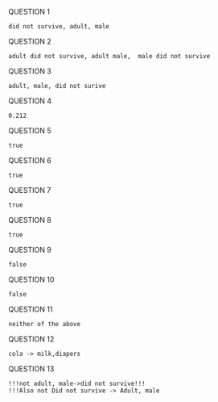 QUESTION 1

```
did not survive, adult, male
```

QUESTION 2

```
adult did not survive, adult male,  male did not survive
```

QUESTION 3

```
adult, male, did not surive
```

QUESTION 4

```
0.212
```

QUESTION 5

```
true
```

QUESTION 6

```
true
```

QUESTION 7

```
true
```

QUESTION 8

```
true
```

QUESTION 9

```
false
```

QUESTION 10

```
false
```

QUESTION 11

```
neither of the above
```

QUESTION 12

```
cola -> milk,diapers
```

QUESTION 13

```
!!!not adult, male->did not survive!!!
!!!Also not Did not survive -> Adult, male
```


